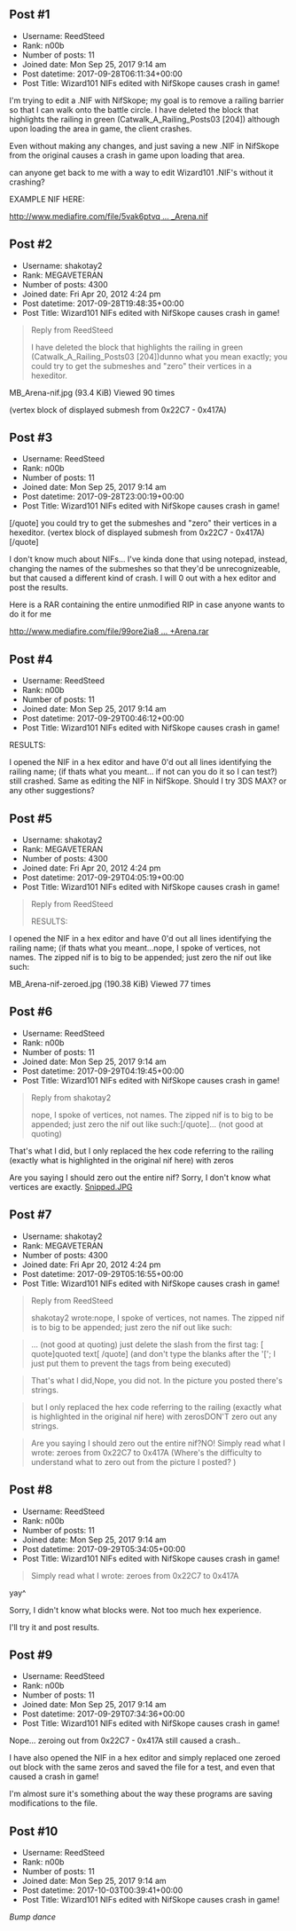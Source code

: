 ## Post #1
- Username: ReedSteed
- Rank: n00b
- Number of posts: 11
- Joined date: Mon Sep 25, 2017 9:14 am
- Post datetime: 2017-09-28T06:11:34+00:00
- Post Title: Wizard101 NIFs edited with NifSkope causes crash in game!

I'm trying to edit a .NIF with NifSkope; my goal is to remove a railing barrier so that I can walk onto the battle circle. I have deleted the block that highlights the railing in green (Catwalk_A_Railing_Posts03 [204]) although upon loading the area in game, the client crashes. 

Even without making any changes, and just saving a new .NIF in NifSkope from the original causes a crash in game upon loading that area.

can anyone get back to me with a way to edit Wizard101 .NIF's without it crashing?

EXAMPLE NIF HERE:

[http://www.mediafire.com/file/5vak6ptvq ... _Arena.nif](http://www.mediafire.com/file/5vak6ptvq0b4hd9/MB_Arena.nif)
## Post #2
- Username: shakotay2
- Rank: MEGAVETERAN
- Number of posts: 4300
- Joined date: Fri Apr 20, 2012 4:24 pm
- Post datetime: 2017-09-28T19:48:35+00:00
- Post Title: Wizard101 NIFs edited with NifSkope causes crash in game!

> Reply from ReedSteed
>
> I have deleted the block that highlights the railing in green (Catwalk_A_Railing_Posts03 [204])dunno what you mean exactly; you could try to get the submeshes and "zero" their vertices in a hexeditor.



MB_Arena-nif.jpg (93.4 KiB) Viewed 90 times

(vertex block of displayed submesh from 0x22C7 - 0x417A)
## Post #3
- Username: ReedSteed
- Rank: n00b
- Number of posts: 11
- Joined date: Mon Sep 25, 2017 9:14 am
- Post datetime: 2017-09-28T23:00:19+00:00
- Post Title: Wizard101 NIFs edited with NifSkope causes crash in game!

[/quote] you could try to get the submeshes and "zero" their vertices in a hexeditor.
(vertex block of displayed submesh from 0x22C7 - 0x417A)[/quote]

I don't know much about NIFs...  I've kinda done that using notepad, instead, changing the names of the submeshes so that they'd be unrecognizeable, but that caused a different kind of crash. I will 0 out with a hex editor and post the results.

Here is a RAR containing the entire unmodified RIP in case anyone wants to do it for me 

[http://www.mediafire.com/file/99ore2ia8 ... +Arena.rar](http://www.mediafire.com/file/99ore2ia8fmhml2/Marlybone+Arena.rar)
## Post #4
- Username: ReedSteed
- Rank: n00b
- Number of posts: 11
- Joined date: Mon Sep 25, 2017 9:14 am
- Post datetime: 2017-09-29T00:46:12+00:00
- Post Title: Wizard101 NIFs edited with NifSkope causes crash in game!

RESULTS: 

I opened the NIF in a hex editor and have 0'd out all lines identifying the railing name; (if thats what you meant... if not can you do it so I can test?) still crashed. Same as editing the NIF in NifSkope. Should I try 3DS MAX? or any other suggestions?
## Post #5
- Username: shakotay2
- Rank: MEGAVETERAN
- Number of posts: 4300
- Joined date: Fri Apr 20, 2012 4:24 pm
- Post datetime: 2017-09-29T04:05:19+00:00
- Post Title: Wizard101 NIFs edited with NifSkope causes crash in game!

> Reply from ReedSteed
>
> RESULTS: 

I opened the NIF in a hex editor and have 0'd out all lines identifying the railing name; (if thats what you meant...nope, I spoke of vertices, not names. The zipped nif is to big to be appended; just zero the nif out like such:



MB_Arena-nif-zeroed.jpg (190.38 KiB) Viewed 77 times
## Post #6
- Username: ReedSteed
- Rank: n00b
- Number of posts: 11
- Joined date: Mon Sep 25, 2017 9:14 am
- Post datetime: 2017-09-29T04:19:45+00:00
- Post Title: Wizard101 NIFs edited with NifSkope causes crash in game!

> Reply from shakotay2
>
> nope, I spoke of vertices, not names. The zipped nif is to big to be appended; just zero the nif out like such:[/quote]... (not good at quoting)


That's what I did, but I only replaced the hex code referring to the railing (exactly what is highlighted in the original nif here) with zeros

Are you saying I should zero out the entire nif? Sorry, I don't know what vertices are exactly.
[Snipped.JPG](https://xentaxbackup.github.io/file/13356_Snipped.JPG)
## Post #7
- Username: shakotay2
- Rank: MEGAVETERAN
- Number of posts: 4300
- Joined date: Fri Apr 20, 2012 4:24 pm
- Post datetime: 2017-09-29T05:16:55+00:00
- Post Title: Wizard101 NIFs edited with NifSkope causes crash in game!

> Reply from ReedSteed
>
> shakotay2 wrote:nope, I spoke of vertices, not names. The zipped nif is to big to be appended; just zero the nif out like such:

> ... (not good at quoting) just delete the slash from the first tag: [ quote]quoted text[ /quote]
(and don't type the blanks after the '['; I just put them to prevent the tags from being executed)

> That's what I did,Nope, you did not. In the picture you posted  there's strings. 

> but I only replaced the hex code referring to the railing (exactly what is highlighted in the original nif here) with zerosDON'T zero out any strings.

> Are you saying I should zero out the entire nif?NO!
Simply read what I wrote: zeroes from 0x22C7 to 0x417A
(Where's the difficulty to understand what to zero out from the picture I posted?  )
## Post #8
- Username: ReedSteed
- Rank: n00b
- Number of posts: 11
- Joined date: Mon Sep 25, 2017 9:14 am
- Post datetime: 2017-09-29T05:34:05+00:00
- Post Title: Wizard101 NIFs edited with NifSkope causes crash in game!

> Simply read what I wrote: zeroes from 0x22C7 to 0x417A

yay^

Sorry, I didn't know what blocks were. Not too much hex experience.

I'll try it and post results.
## Post #9
- Username: ReedSteed
- Rank: n00b
- Number of posts: 11
- Joined date: Mon Sep 25, 2017 9:14 am
- Post datetime: 2017-09-29T07:34:36+00:00
- Post Title: Wizard101 NIFs edited with NifSkope causes crash in game!

Nope... zeroing out from 0x22C7 - 0x417A still caused a crash..

I have also opened the NIF in a hex editor and simply replaced one zeroed out block with the same zeros and saved the file for a test, and even that caused a crash in game! 

I'm almost sure it's something about the way these programs are saving modifications to the file.
## Post #10
- Username: ReedSteed
- Rank: n00b
- Number of posts: 11
- Joined date: Mon Sep 25, 2017 9:14 am
- Post datetime: 2017-10-03T00:39:41+00:00
- Post Title: Wizard101 NIFs edited with NifSkope causes crash in game!

*Bump dance*
